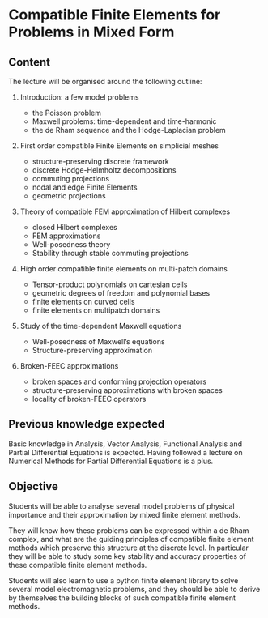 # Compatible Finite Elements for Problems in Mixed Form

## Content

The lecture will be organised around the following outline:
	
1. Introduction: a few model problems
    - the Poisson problem
    - Maxwell problems: time-dependent and time-harmonic
    - the de Rham sequence and the Hodge-Laplacian problem

2. First order compatible Finite Elements on simplicial meshes
    - structure-preserving discrete framework
    - discrete Hodge-Helmholtz decompositions
    - commuting projections
    - nodal and edge Finite Elements
    - geometric projections

3. Theory of compatible FEM approximation of Hilbert complexes
    - closed Hilbert complexes
    - FEM approximations
    - Well-posedness theory
    - Stability through stable commuting projections

4. High order compatible finite elements on multi-patch domains
    - Tensor-product polynomials on cartesian cells
    - geometric degrees of freedom and polynomial bases
    - finite elements on curved cells
    - finite elements on multipatch domains

5. Study of the time-dependent Maxwell equations
    - Well-posedness of Maxwell’s equations
    - Structure-preserving approximation

6. Broken-FEEC approximations
    - broken spaces and conforming projection operators
    - structure-preserving approximations with broken spaces
    - locality of broken-FEEC operators

## Previous knowledge expected

Basic knowledge in Analysis, Vector Analysis, Functional Analysis and Partial Differential Equations is expected.
Having followed a lecture on Numerical Methods for Partial Differential Equations is a plus.

## Objective

Students will be able to analyse several model problems of physical importance and their approximation by mixed finite
element methods. 

They will know how these problems can be expressed within a de Rham complex, and what are the guiding principles of
compatible finite element methods which preserve this structure at the discrete level. In particular they will be able
to study some key stability and accuracy properties of these compatible finite element methods.

Students will also learn to use a python finite element library to solve several model electromagnetic problems, and
they should be able to derive by themselves the building blocks of such compatible finite element methods.
